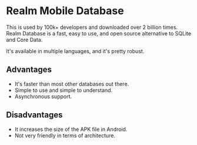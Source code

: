 
# Realm Mobile Database

This is used by 100k+ developers and downloaded over 2 billion times. Realm Database is a fast, easy to use, and open source alternative to SQLite and Core Data.

It's available in multiple languages, and it's pretty robust.

## Advantages

* It's faster than most other databases out there.
* Simple to use and simple to understand.
* Asynchronous support.

## Disadvantages

* It increases the size of the APK file in Android.
* Not very friendly in terms of architecture.
